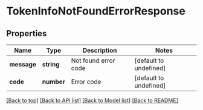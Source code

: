 # TokenInfoNotFoundErrorResponse

## Properties

|Name | Type | Description | Notes|
|------------ | ------------- | ------------- | -------------|
|**message** | **string** | Not found error code | [default to undefined]|
|**code** | **number** | Error code | [default to undefined]|




[[Back to top]](#) [[Back to API list]](../../README.md#documentation-for-api-endpoints) [[Back to Model list]](../../README.md#documentation-for-models) [[Back to README]](../../README.md)
